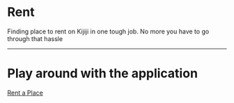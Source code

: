 # Rent
Finding place to rent on Kijiji in one tough job. No more you have to go through that hassle

---


# Play around with the application
[Rent a Place](https://prabhsingh.com/portfolio/rent/)
